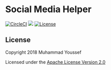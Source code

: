<h1>Social Media Helper</h1>

[![CircleCI](https://circleci.com/gh/RxMuhammadyoussef/SocialMediaHelper.svg?style=shield&circle-token=:circle-token=5c0a16aec42af51ea13f930e60d7b67550f44525)](https://circleci.com/gh/RxMuhammadyoussef/SocialMediaHelper) 
<a href="https://android-arsenal.com/api?level=17"> <img src="https://img.shields.io/badge/API-17%2B-blue.svg?style=flat" /></a>
[![License](https://img.shields.io/badge/License-Apache%202.0-blue.svg)](https://choosealicense.com/licenses/apache-2.0/)

<h2>License</h2>

Copyright 2018 Muhammad Youssef

Licensed under the [Apache License Version 2.0](LICENSE.md)